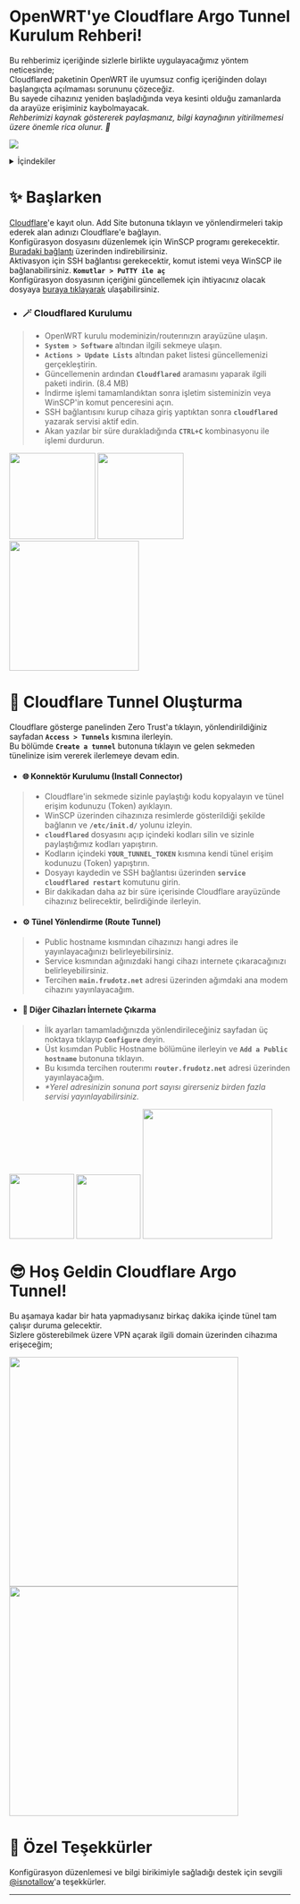 # OpenWRT'ye Cloudflare Argo Tunnel Kurulum Rehberi!
Bu rehberimiz içeriğinde sizlerle birlikte uygulayacağımız yöntem neticesinde;   
Cloudflared paketinin OpenWRT ile uyumsuz config içeriğinden dolayı başlangıçta açılmaması sorununu çözeceğiz.  
Bu sayede cihazınız yeniden başladığında veya kesinti olduğu zamanlarda da arayüze erişiminiz kaybolmayacak.  
*Rehberimizi kaynak göstererek paylaşmanız, bilgi kaynağının yitirilmemesi üzere önemle rica olunur. 🙏*   

<p align="left">
  <a href="https://discord.gg/k6y5MBKCPW"><img src="https://img.shields.io/badge/Discord - Chat-blue?logo=discord&logoColor=white" /></a>
</p>

<details>
  <summary>İçindekiler</summary>
  <ol>
    <li>
      <a href="#-başlarken">✨ Başlarken</a>
      <ul>
        <li><a href="#-cloudflared-kurulumu">🪄 Cloudflared Kurulumu</a></li>
      </ul>
    </li>
    <li>
      <a href="#-cloudflare-tunnel-oluşturma">🚀 Cloudflare Tunnel Oluşturma</a>
      <ul>
        <li><a href="#-konnektör-kurulumu-install-connector">🌐 Konnektör Kurulumu (Install Connector)</a></li>
        <li><a href="#%EF%B8%8F-tünel-yönlendirme-route-tunnel">⚙️ Tünel Yönlendirme (Route Tunnel)</a></li>
        <li><a href="#-diğer-cihazları-i̇nternete-çıkarma">🔀 Diğer Cihazları İnternete Çıkarma</a></li>
      </ul>
    </li>
    <li><a href="#-hoş-geldin-cloudflare-argo-tunnel">😎 Hoş Geldin Cloudflare Argo Tunnel!</a></li>
    <li><a href="#-özel-teşekkürler">💖 Özel Teşekkürler</a></li>
  </ol>
</details>

# ✨ Başlarken
[Cloudflare](https://dash.cloudflare.com/login)'e kayıt olun. Add Site butonuna tıklayın ve yönlendirmeleri takip ederek alan adınızı Cloudflare'e bağlayın.  
Konfigürasyon dosyasını düzenlemek için WinSCP programı gerekecektir. [Buradaki bağlantı](https://winscp.net/eng/download.php) üzerinden indirebilirsiniz.  
Aktivasyon için SSH bağlantısı gerekecektir, komut istemi veya WinSCP ile bağlanabilirsiniz. **`Komutlar > PuTTY ile aç`**  
Konfigürasyon dosyasının içeriğini güncellemek için ihtiyacınız olacak dosyaya [buraya tıklayarak](https://github.com/frudotz/openwrt-cloudflare-tunnel/releases/download/Cloudflared/cloudflared.md) ulaşabilirsiniz. 

- ### 🪄 Cloudflared Kurulumu
> - OpenWRT kurulu modeminizin/routerınızın arayüzüne ulaşın.  
> - **`System > Software`** altından ilgili sekmeye ulaşın.  
> - **`Actions > Update Lists`** altından paket listesi güncellemenizi gerçekleştirin.  
> - Güncellemenin ardından **`Cloudflared`** aramasını yaparak ilgili paketi indirin. (8.4 MB)   
> - İndirme işlemi tamamlandıktan sonra işletim sisteminizin veya WinSCP'in komut penceresini açın.  
> - SSH bağlantısını kurup cihaza giriş yaptıktan sonra **`cloudflared`** yazarak servisi aktif edin.  
> - Akan yazılar bir süre durakladığında **`CTRL+C`** kombinasyonu ile işlemi durdurun.  

<p align="left">
  <img width="auto" height="154" src="https://media.discordapp.net/attachments/796061773795033169/1092380415614013532/1.png">
  <img width="auto" height="154" src="https://media.discordapp.net/attachments/796061773795033169/1092380415941148772/2-9.png">
  <img width="auto" height="232" src="https://media.discordapp.net/attachments/796061773795033169/1092382801929699369/10-14.png">
</p>

# 🚀 Cloudflare Tunnel Oluşturma
Cloudflare gösterge panelinden Zero Trust'a tıklayın, yönlendirildiğiniz sayfadan **`Access > Tunnels`** kısmına ilerleyin.  
Bu bölümde **`Create a tunnel`** butonuna tıklayın ve gelen sekmeden tünelinize isim vererek ilerlemeye devam edin.  

- #### 🌐 Konnektör Kurulumu (Install Connector)
> - Cloudflare'in sekmede sizinle paylaştığı kodu kopyalayın ve tünel erişim kodunuzu (Token) ayıklayın.  
> - WinSCP üzerinden cihazınıza resimlerde gösterildiği şekilde bağlanın ve **`/etc/init.d/`** yolunu izleyin.  
> - **`cloudflared`** dosyasını açıp içindeki kodları silin ve sizinle paylaştığımız kodları yapıştırın.  
> - Kodların içindeki **`YOUR_TUNNEL_TOKEN`** kısmına kendi tünel erişim kodunuzu (Token) yapıştırın.  
> - Dosyayı kaydedin ve SSH bağlantısı üzerinden **`service cloudflared restart`** komutunu girin.  
> - Bir dakikadan daha az bir süre içerisinde Cloudflare arayüzünde cihazınız belirecektir, belirdiğinde ilerleyin.  
  
- #### ⚙️ Tünel Yönlendirme (Route Tunnel)
> - Public hostname kısmından cihazınızı hangi adres ile yayınlayacağınızı belirleyebilirsiniz.  
> - Service kısmından ağınızdaki hangi cihazı internete çıkaracağınızı belirleyebilirsiniz.  
> - Tercihen **`main.frudotz.net`** adresi üzerinden ağımdaki ana modem cihazını yayınlayacağım.  

- #### 🔀 Diğer Cihazları İnternete Çıkarma
> - İlk ayarları tamamladığınızda yönlendirileceğiniz sayfadan üç noktaya tıklayıp **`Configure`** deyin.  
> - Üst kısımdan Public Hostname bölümüne ilerleyin ve **`Add a Public hostname`** butonuna tıklayın.  
> - Bu kısımda tercihen routerımı **`router.frudotz.net`** adresi üzerinden yayınlayacağım. 
> - *\*Yerel adresinizin sonuna port sayısı girerseniz birden fazla servisi yayınlayabilirsiniz.* 

<p align="left">
  <img width="auto" height="116" src="https://media.discordapp.net/attachments/796061773795033169/1092478832700833872/15-22.png">
  <img width="auto" height="115" src="https://media.discordapp.net/attachments/796061773795033169/1092478833170591834/23-27.png">
  <img width="auto" height="232" src="https://media.discordapp.net/attachments/796061773795033169/1092483393658302594/28-32.png">
</p>

# 😎 Hoş Geldin Cloudflare Argo Tunnel!
Bu aşamaya kadar bir hata yapmadıysanız birkaç dakika içinde tünel tam çalışır duruma gelecektir.  
Sizlere gösterebilmek üzere VPN açarak ilgili domain üzerinden cihazıma erişeceğim;  

<p align="left">
  <img width="410" height="auto" src="https://media.discordapp.net/attachments/796061773795033169/1092485824542675084/33.png">
  <img width="410" height="auto" src="https://media.discordapp.net/attachments/796061773795033169/1092485824794341466/34.png">
</p> 

# 💖 Özel Teşekkürler
Konfigürasyon düzenlemesi ve bilgi birikimiyle sağladığı destek için sevgili [@isnotallow](https://github.com/isnotallow)'a teşekkürler.
  
-----------
